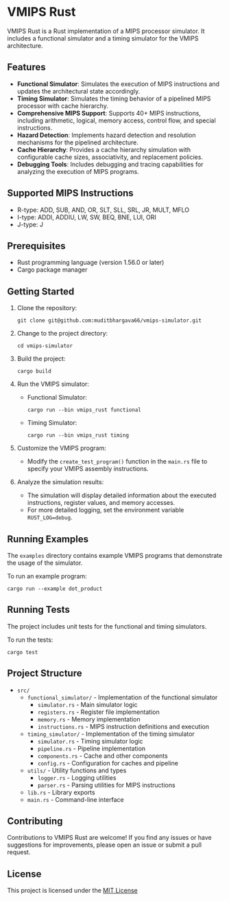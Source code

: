 # VMIPS Rust

VMIPS Rust is a Rust implementation of a MIPS processor simulator. It includes a functional simulator and a timing simulator for the VMIPS architecture.

## Features

- **Functional Simulator**: Simulates the execution of MIPS instructions and updates the architectural state accordingly.
- **Timing Simulator**: Simulates the timing behavior of a pipelined MIPS processor with cache hierarchy.
- **Comprehensive MIPS Support**: Supports 40+ MIPS instructions, including arithmetic, logical, memory access, control flow, and special instructions.
- **Hazard Detection**: Implements hazard detection and resolution mechanisms for the pipelined architecture.
- **Cache Hierarchy**: Provides a cache hierarchy simulation with configurable cache sizes, associativity, and replacement policies.
- **Debugging Tools**: Includes debugging and tracing capabilities for analyzing the execution of MIPS programs.

## Supported MIPS Instructions

- R-type: ADD, SUB, AND, OR, SLT, SLL, SRL, JR, MULT, MFLO
- I-type: ADDI, ADDIU, LW, SW, BEQ, BNE, LUI, ORI
- J-type: J

## Prerequisites

- Rust programming language (version 1.56.0 or later)
- Cargo package manager

## Getting Started

1. Clone the repository:
   ```shell
   git clone git@github.com:muditbhargava66/vmips-simulator.git
   ```

2. Change to the project directory:
   ```shell
   cd vmips-simulator
   ```

3. Build the project:
   ```shell
   cargo build
   ```

4. Run the VMIPS simulator:
   - Functional Simulator:
     ```shell
     cargo run --bin vmips_rust functional
     ```
   - Timing Simulator:
     ```shell
     cargo run --bin vmips_rust timing
     ```

5. Customize the VMIPS program:
   - Modify the `create_test_program()` function in the `main.rs` file to specify your VMIPS assembly instructions.

6. Analyze the simulation results:
   - The simulation will display detailed information about the executed instructions, register values, and memory accesses.
   - For more detailed logging, set the environment variable `RUST_LOG=debug`.

## Running Examples

The `examples` directory contains example VMIPS programs that demonstrate the usage of the simulator.

To run an example program:
```shell
cargo run --example dot_product
```

## Running Tests

The project includes unit tests for the functional and timing simulators.

To run the tests:
```shell
cargo test
```

## Project Structure

- `src/`
  - `functional_simulator/` - Implementation of the functional simulator
    - `simulator.rs` - Main simulator logic
    - `registers.rs` - Register file implementation
    - `memory.rs` - Memory implementation
    - `instructions.rs` - MIPS instruction definitions and execution
  - `timing_simulator/` - Implementation of the timing simulator
    - `simulator.rs` - Timing simulator logic
    - `pipeline.rs` - Pipeline implementation
    - `components.rs` - Cache and other components
    - `config.rs` - Configuration for caches and pipeline
  - `utils/` - Utility functions and types
    - `logger.rs` - Logging utilities
    - `parser.rs` - Parsing utilities for MIPS instructions
  - `lib.rs` - Library exports
  - `main.rs` - Command-line interface

## Contributing

Contributions to VMIPS Rust are welcome! If you find any issues or have suggestions for improvements, please open an issue or submit a pull request.

## License

This project is licensed under the [MIT License](LICENSE)